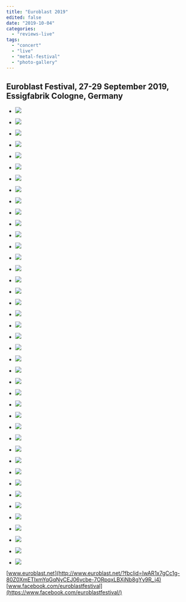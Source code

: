 ```yaml
---
title: "Euroblast 2019"
edited: false
date: "2019-10-04"
categories:
  - "reviews-live"
tags:
  - "concert"
  - "live"
  - "metal-festival"
  - "photo-gallery"
---
```


## Euroblast Festival, 27-29 September 2019, Essigfabrik Cologne, Germany

- ![](https://www.hellbound.ca/wp-content/uploads/2019/10/Anima-Tempo.jpg)

- ![](https://www.hellbound.ca/wp-content/uploads/2019/10/Atlas.jpg)

- ![](https://www.hellbound.ca/wp-content/uploads/2019/10/Atlas1.jpg)

- ![](https://www.hellbound.ca/wp-content/uploads/2019/10/Azure.jpg)

- ![](https://www.hellbound.ca/wp-content/uploads/2019/10/Dead-Letter-Circus.jpg)

- ![](https://www.hellbound.ca/wp-content/uploads/2019/10/Kadinja.jpg)

- ![](https://www.hellbound.ca/wp-content/uploads/2019/10/Kin-Beneath-Chorus.jpg)

- ![](https://www.hellbound.ca/wp-content/uploads/2019/10/Klone.jpg)

- ![](https://www.hellbound.ca/wp-content/uploads/2019/10/Siamese.jpg)

- ![](https://www.hellbound.ca/wp-content/uploads/2019/10/Sunbeam-Overdrive.jpg)

- ![](https://www.hellbound.ca/wp-content/uploads/2019/10/The-Hirsch-Effect.jpg)

- ![](https://www.hellbound.ca/wp-content/uploads/2019/10/Uneven-Structure.jpg)

- ![](https://www.hellbound.ca/wp-content/uploads/2019/10/Valis-Ablaze.jpg)

- ![](https://www.hellbound.ca/wp-content/uploads/2019/10/Verdever.jpg)

- ![](https://www.hellbound.ca/wp-content/uploads/2019/10/Votum.jpg)

- ![](https://www.hellbound.ca/wp-content/uploads/2019/10/Wheel.jpg)


- ![](https://www.hellbound.ca/wp-content/uploads/2019/10/Betraying-the-Martyrs.jpg)

- ![](https://www.hellbound.ca/wp-content/uploads/2019/10/Car-Bomb.jpg)

- ![](https://www.hellbound.ca/wp-content/uploads/2019/10/Controversial.jpg)

- ![](https://www.hellbound.ca/wp-content/uploads/2019/10/Frostbitt.jpg)

- ![](https://www.hellbound.ca/wp-content/uploads/2019/10/Hypophora.jpg)

- ![](https://www.hellbound.ca/wp-content/uploads/2019/10/Shrezzers.jpg)

- ![](https://www.hellbound.ca/wp-content/uploads/2019/10/Special-Providence.jpg)

- ![](https://www.hellbound.ca/wp-content/uploads/2019/10/The-Haarp-Machine.jpg)

- ![](https://www.hellbound.ca/wp-content/uploads/2019/10/Thrailkill.jpg)

- ![](https://www.hellbound.ca/wp-content/uploads/2019/10/Tides-from-Nebula.jpg)

- ![](https://www.hellbound.ca/wp-content/uploads/2019/10/Tides-of-Man.jpg)

- ![](https://www.hellbound.ca/wp-content/uploads/2019/10/Voyager.jpg)


- ![](https://www.hellbound.ca/wp-content/uploads/2019/10/Aphyxion.jpg)

- ![](https://www.hellbound.ca/wp-content/uploads/2019/10/Arch-Echo.jpg)

- ![](https://www.hellbound.ca/wp-content/uploads/2019/10/Between-the-Burried-and-Me.jpg)

- ![](https://www.hellbound.ca/wp-content/uploads/2019/10/Cold-Night-for-Alligators.jpg)

- ![](https://www.hellbound.ca/wp-content/uploads/2019/10/Ghost-Iris.jpg)

- ![](https://www.hellbound.ca/wp-content/uploads/2019/10/Head-With-Wings.jpg)

- ![](https://www.hellbound.ca/wp-content/uploads/2019/10/Odd-Palace.jpg)

- ![](https://www.hellbound.ca/wp-content/uploads/2019/10/Rendezvous-Point.jpg)

- ![](https://www.hellbound.ca/wp-content/uploads/2019/10/Shokran.jpg)

- ![](https://www.hellbound.ca/wp-content/uploads/2019/10/Sleep-Token.jpg)

- ![](https://www.hellbound.ca/wp-content/uploads/2019/10/Strains.jpg)

- ![](https://www.hellbound.ca/wp-content/uploads/2019/10/Sunless-Dawn.jpg)

- ![](https://www.hellbound.ca/wp-content/uploads/2019/10/Vola.jpg)


[www.euroblast.net](http://www.euroblast.net/?fbclid=IwAR1x7gCc1g-80Z0XmETIxmYqGqNyCEJ06vcbe-7ORpqxLBXjNb8gYy9R_j4)
[www.facebook.com/euroblastfestival](https://www.facebook.com/euroblastfestival/)
